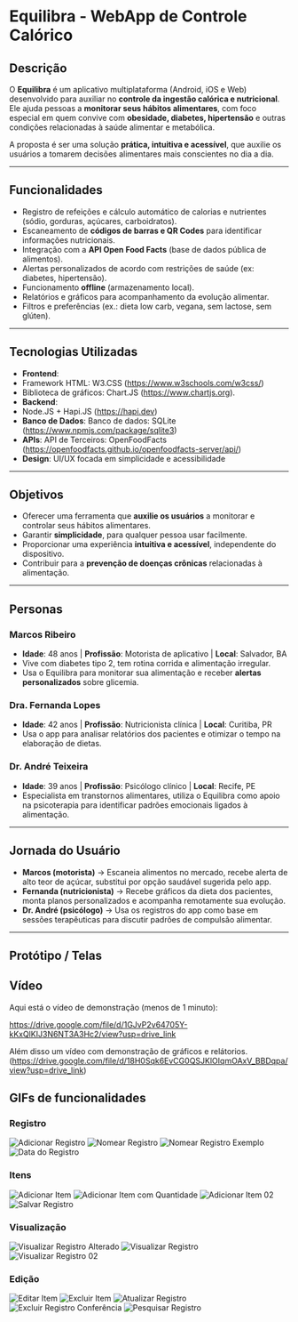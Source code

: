 # Equilibra - WebApp de Controle Calórico

## Descrição
O **Equilibra** é um aplicativo multiplataforma (Android, iOS e Web) desenvolvido para auxiliar no **controle da ingestão calórica e nutricional**.  
Ele ajuda pessoas a **monitorar seus hábitos alimentares**, com foco especial em quem convive com **obesidade, diabetes, hipertensão** e outras condições relacionadas à saúde alimentar e metabólica.  

A proposta é ser uma solução **prática, intuitiva e acessível**, que auxilie os usuários a tomarem decisões alimentares mais conscientes no dia a dia.

---

## Funcionalidades
- Registro de refeições e cálculo automático de calorias e nutrientes (sódio, gorduras, açúcares, carboidratos).  
- Escaneamento de **códigos de barras e QR Codes** para identificar informações nutricionais.  
- Integração com a **API Open Food Facts** (base de dados pública de alimentos).  
- Alertas personalizados de acordo com restrições de saúde (ex: diabetes, hipertensão).  
- Funcionamento **offline** (armazenamento local).  
- Relatórios e gráficos para acompanhamento da evolução alimentar.  
- Filtros e preferências (ex.: dieta low carb, vegana, sem lactose, sem glúten).  

---

## Tecnologias Utilizadas
- **Frontend**:
- Framework HTML: W3.CSS (https://www.w3schools.com/w3css/)
-  Biblioteca de gráficos: Chart.JS (https://www.chartjs.org).
- **Backend**:
- Node.JS + Hapi.JS (https://hapi.dev)
- **Banco de Dados**: Banco de dados: SQLite (https://www.npmjs.com/package/sqlite3) 
- **APIs**: API de Terceiros: OpenFoodFacts (https://openfoodfacts.github.io/openfoodfacts-server/api/) 
- **Design**: UI/UX focada em simplicidade e acessibilidade
  

---

## Objetivos
- Oferecer uma ferramenta que **auxilie os usuários** a monitorar e controlar seus hábitos alimentares.  
- Garantir **simplicidade**, para qualquer pessoa usar facilmente.  
- Proporcionar uma experiência **intuitiva e acessível**, independente do dispositivo.  
- Contribuir para a **prevenção de doenças crônicas** relacionadas à alimentação.  

---

## Personas

### Marcos Ribeiro
- **Idade**: 48 anos | **Profissão**: Motorista de aplicativo | **Local**: Salvador, BA  
- Vive com diabetes tipo 2, tem rotina corrida e alimentação irregular.  
- Usa o Equilibra para monitorar sua alimentação e receber **alertas personalizados** sobre glicemia.  

### Dra. Fernanda Lopes
- **Idade**: 42 anos | **Profissão**: Nutricionista clínica | **Local**: Curitiba, PR  
- Usa o app para analisar relatórios dos pacientes e otimizar o tempo na elaboração de dietas.  

### Dr. André Teixeira
- **Idade**: 39 anos | **Profissão**: Psicólogo clínico | **Local**: Recife, PE  
- Especialista em transtornos alimentares, utiliza o Equilibra como apoio na psicoterapia para identificar padrões emocionais ligados à alimentação.  

---

## Jornada do Usuário

- **Marcos (motorista)** → Escaneia alimentos no mercado, recebe alerta de alto teor de açúcar, substitui por opção saudável sugerida pelo app.  
- **Fernanda (nutricionista)** → Recebe gráficos da dieta dos pacientes, monta planos personalizados e acompanha remotamente sua evolução.  
- **Dr. André (psicólogo)** → Usa os registros do app como base em sessões terapêuticas para discutir padrões de compulsão alimentar.  

---

##  Protótipo / Telas

## Vídeo

Aqui está o vídeo de demonstração (menos de 1 minuto):

https://drive.google.com/file/d/1GJvP2v64705Y-kKxQlKIJ3N6NT3A3Hc2/view?usp=drive_link

Além disso um vídeo com demonstração de gráficos e relátorios.(https://drive.google.com/file/d/18H0Sqk6EvCG0QSJKlOIqmOAxV_BBDqpa/view?usp=drive_link)

## GIFs de funcionalidades

### Registro

![Adicionar Registro](g01_adicionar_registro.gif)
![Nomear Registro](g02_nomear_registro.gif)
![Nomear Registro Exemplo](g03_nomear_registro_exemplo.gif)
![Data do Registro](g04_data_do_registro.gif)

### Itens

![Adicionar Item](g05_adicionar_item.gif)
![Adicionar Item com Quantidade](g06_adicionar_item_quantidade.gif)
![Adicionar Item 02](g07_adicionar_item_02.gif)
![Salvar Registro](g08_salvar_registro.gif)

### Visualização

![Visualizar Registro Alterado](g09_vizualizar_registro_alterado.gif)
![Visualizar Registro](g10_vizualizar_registro.gif)
![Visualizar Registro 02](g11_vizualizar_registro_02.gif)

### Edição

![Editar Item](g12_editar_item.gif)
![Excluir Item](g13_excluir_item.gif)
![Atualizar Registro](g14_atualizar_registro.gif)
![Excluir Registro Conferência](g15_excluir_registro_conferência.gif)
![Pesquisar Registro](g16_pesquisar_registro.gif)

